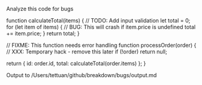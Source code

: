 Analyze this code for bugs

function calculateTotal(items) {
  // TODO: Add input validation
  let total = 0;
  for (let item of items) {
    // BUG: This will crash if item.price is undefined
    total += item.price;
  }
  return total;
}

// FIXME: This function needs error handling
function processOrder(order) {
  // XXX: Temporary hack - remove this later
  if (!order) return null;
  
  return {
    id: order.id,
    total: calculateTotal(order.items)
  };
}

Output to /Users/tettuan/github/breakdown/bugs/output.md